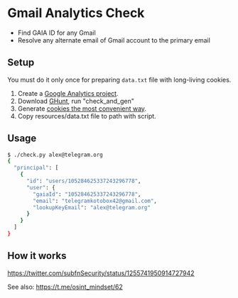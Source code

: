 # Gmail Analytics Check

- Find GAIA ID for any Gmail
- Resolve any alternate email of Gmail account to the primary email

## Setup

You must do it only once for preparing `data.txt` file with long-living cookies.

1. Create a [Google Analytics project](https://analytics.google.com/analytics/web/#/).
2. Download [GHunt](https://github.com/mxrch/GHunt), run "check_and_gen"
3. Generate [cookies the most convenient way](https://github.com/mxrch/GHunt/tree/master#usage
). 
4. Сopy resources/data.txt file to path with script.

## Usage

```sh
$ ./check.py alex@telegram.org
{
  "principal": [
    {
      "id": "users/105284625337243296778",
      "user": {
        "gaiaId": "105284625337243296778",
        "email": "telegramkotobox42@gmail.com",
        "lookupKeyEmail": "alex@telegram.org"
      }
    }
  ]
}

```

## How it works

https://twitter.com/subfnSecurity/status/1255741950914727942

See also: https://t.me/osint_mindset/62
